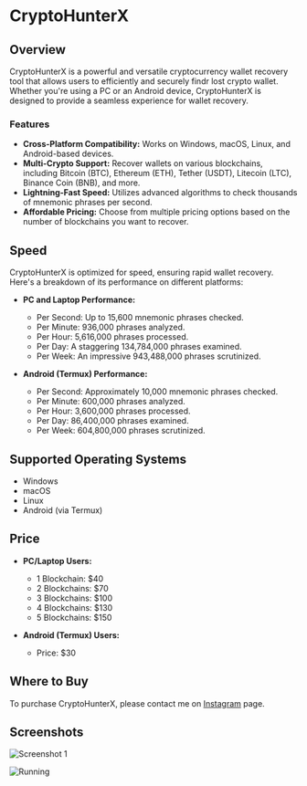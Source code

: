 # CryptoHunterX

## Overview

CryptoHunterX is a powerful and versatile cryptocurrency wallet recovery tool that allows users to efficiently and securely findr lost crypto wallet. Whether you're using a PC or an Android device, CryptoHunterX is designed to provide a seamless experience for wallet recovery. 

### Features

- **Cross-Platform Compatibility:** Works on Windows, macOS, Linux, and Android-based devices.
- **Multi-Crypto Support:** Recover wallets on various blockchains, including Bitcoin (BTC), Ethereum (ETH), Tether (USDT), Litecoin (LTC), Binance Coin (BNB), and more.
- **Lightning-Fast Speed:** Utilizes advanced algorithms to check thousands of mnemonic phrases per second.
- **Affordable Pricing:** Choose from multiple pricing options based on the number of blockchains you want to recover.

## Speed

CryptoHunterX is optimized for speed, ensuring rapid wallet recovery. Here's a breakdown of its performance on different platforms:

- **PC and Laptop Performance:**
  - Per Second: Up to 15,600 mnemonic phrases checked.
  - Per Minute: 936,000 phrases analyzed.
  - Per Hour: 5,616,000 phrases processed.
  - Per Day: A staggering 134,784,000 phrases examined.
  - Per Week: An impressive 943,488,000 phrases scrutinized.

- **Android (Termux) Performance:**
  - Per Second: Approximately 10,000 mnemonic phrases checked.
  - Per Minute: 600,000 phrases analyzed.
  - Per Hour: 3,600,000 phrases processed.
  - Per Day: 86,400,000 phrases examined.
  - Per Week: 604,800,000 phrases scrutinized.

## Supported Operating Systems

- Windows
- macOS
- Linux
- Android (via Termux)

## Price

- **PC/Laptop Users:**
  - 1 Blockchain: $40
  - 2 Blockchains: $70
  - 3 Blockchains: $100
  - 4 Blockchains: $130
  - 5 Blockchains: $150

- **Android (Termux) Users:**
  - Price: $30

## Where to Buy

To purchase CryptoHunterX, please contact me on  [Instagram](https://instagram.com/haxorlex) page.


## Screenshots

![Screenshot 1](https://i.ibb.co/SdNb1Nb/IMG-20230925-224721-611.png)

![Running](https://s6.gifyu.com/images/S4rvM.gif)
